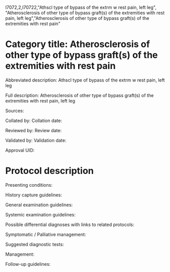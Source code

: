 I7072,2,I70722,"Athscl type of bypass of the extrm w rest pain, left leg", "Atherosclerosis of other type of bypass graft(s) of the extremities with rest pain, left leg","Atherosclerosis of other type of bypass graft(s) of the extremities with rest pain"
# Category title: Atherosclerosis of other type of bypass graft(s) of the extremities with rest pain

Abbreviated description: Athscl type of bypass of the extrm w rest pain, left leg

Full description: Atherosclerosis of other type of bypass graft(s) of the extremities with rest pain, left leg

Sources:

Collated by:
Collation date:

Reviewed by:
Review date:

Validated by:
Validation date:

Approval UID:

# Protocol description

Presenting conditions:

History capture guidelines:

General examination guidelines:

Systemic examination guidelines:

Possible differential diagnoses with links to related protocols:

Symptomatic / Palliative management:

Suggested diagnostic tests:

Management:

Follow-up guidelines:
